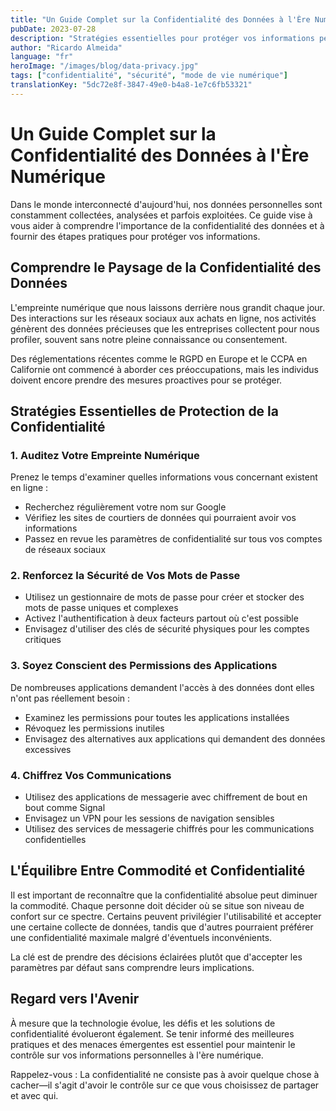 ```yaml
---
title: "Un Guide Complet sur la Confidentialité des Données à l'Ère Numérique"
pubDate: 2023-07-28
description: "Stratégies essentielles pour protéger vos informations personnelles en ligne et comprendre les préoccupations modernes en matière de confidentialité des données"
author: "Ricardo Almeida"
language: "fr"
heroImage: "/images/blog/data-privacy.jpg"
tags: ["confidentialité", "sécurité", "mode de vie numérique"]
translationKey: "5dc72e8f-3847-49e0-b4a8-1e7c6fb53321"
---
```


# Un Guide Complet sur la Confidentialité des Données à l'Ère Numérique

Dans le monde interconnecté d'aujourd'hui, nos données personnelles sont constamment collectées, analysées et parfois exploitées. Ce guide vise à vous aider à comprendre l'importance de la confidentialité des données et à fournir des étapes pratiques pour protéger vos informations.

## Comprendre le Paysage de la Confidentialité des Données

L'empreinte numérique que nous laissons derrière nous grandit chaque jour. Des interactions sur les réseaux sociaux aux achats en ligne, nos activités génèrent des données précieuses que les entreprises collectent pour nous profiler, souvent sans notre pleine connaissance ou consentement.

Des réglementations récentes comme le RGPD en Europe et le CCPA en Californie ont commencé à aborder ces préoccupations, mais les individus doivent encore prendre des mesures proactives pour se protéger.

## Stratégies Essentielles de Protection de la Confidentialité

### 1. Auditez Votre Empreinte Numérique

Prenez le temps d'examiner quelles informations vous concernant existent en ligne :
- Recherchez régulièrement votre nom sur Google
- Vérifiez les sites de courtiers de données qui pourraient avoir vos informations
- Passez en revue les paramètres de confidentialité sur tous vos comptes de réseaux sociaux

### 2. Renforcez la Sécurité de Vos Mots de Passe

- Utilisez un gestionnaire de mots de passe pour créer et stocker des mots de passe uniques et complexes
- Activez l'authentification à deux facteurs partout où c'est possible
- Envisagez d'utiliser des clés de sécurité physiques pour les comptes critiques

### 3. Soyez Conscient des Permissions des Applications

De nombreuses applications demandent l'accès à des données dont elles n'ont pas réellement besoin :
- Examinez les permissions pour toutes les applications installées
- Révoquez les permissions inutiles
- Envisagez des alternatives aux applications qui demandent des données excessives

### 4. Chiffrez Vos Communications

- Utilisez des applications de messagerie avec chiffrement de bout en bout comme Signal
- Envisagez un VPN pour les sessions de navigation sensibles
- Utilisez des services de messagerie chiffrés pour les communications confidentielles

## L'Équilibre Entre Commodité et Confidentialité

Il est important de reconnaître que la confidentialité absolue peut diminuer la commodité. Chaque personne doit décider où se situe son niveau de confort sur ce spectre. Certains peuvent privilégier l'utilisabilité et accepter une certaine collecte de données, tandis que d'autres pourraient préférer une confidentialité maximale malgré d'éventuels inconvénients.

La clé est de prendre des décisions éclairées plutôt que d'accepter les paramètres par défaut sans comprendre leurs implications.

## Regard vers l'Avenir

À mesure que la technologie évolue, les défis et les solutions de confidentialité évolueront également. Se tenir informé des meilleures pratiques et des menaces émergentes est essentiel pour maintenir le contrôle sur vos informations personnelles à l'ère numérique.

Rappelez-vous : La confidentialité ne consiste pas à avoir quelque chose à cacher—il s'agit d'avoir le contrôle sur ce que vous choisissez de partager et avec qui. 